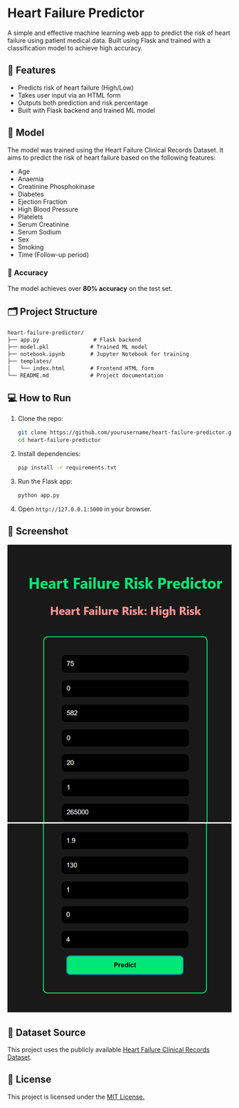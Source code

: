 # Heart Failure Predictor

A simple and effective machine learning web app to predict the risk of heart failure using patient medical data. Built using Flask and trained with a classification model to achieve high accuracy.

## 🚀 Features

* Predicts risk of heart failure (High/Low)
* Takes user input via an HTML form
* Outputs both prediction and risk percentage
* Built with Flask backend and trained ML model

## 🧠 Model

The model was trained using the Heart Failure Clinical Records Dataset. It aims to predict the risk of heart failure based on the following features:

* Age
* Anaemia
* Creatinine Phosphokinase
* Diabetes
* Ejection Fraction
* High Blood Pressure
* Platelets
* Serum Creatinine
* Serum Sodium
* Sex
* Smoking
* Time (Follow-up period)

### 🎯 Accuracy

The model achieves over **80% accuracy** on the test set.

## 🗂️ Project Structure

```
heart-failure-predictor/
├── app.py                 # Flask backend
├── model.pkl             # Trained ML model
├── notebook.ipynb        # Jupyter Notebook for training
├── templates/
│   └── index.html        # Frontend HTML form
└── README.md             # Project documentation
```

## 💻 How to Run

1. Clone the repo:

   ```bash
   git clone https://github.com/yourusername/heart-failure-predictor.git
   cd heart-failure-predictor
   ```
2. Install dependencies:

   ```bash
   pip install -r requirements.txt
   ```
3. Run the Flask app:

   ```bash
   python app.py
   ```
4. Open `http://127.0.0.1:5000` in your browser.

## 📸 Screenshot

![App Screenshot](image1.png)
![App Screenshot](image2.png)

## 📁 Dataset Source

This project uses the publicly available [Heart Failure Clinical Records Dataset](https://www.kaggle.com/datasets/andrewmvd/heart-failure-clinical-data).

## 📜 License

This project is licensed under the [MIT License.](licence)